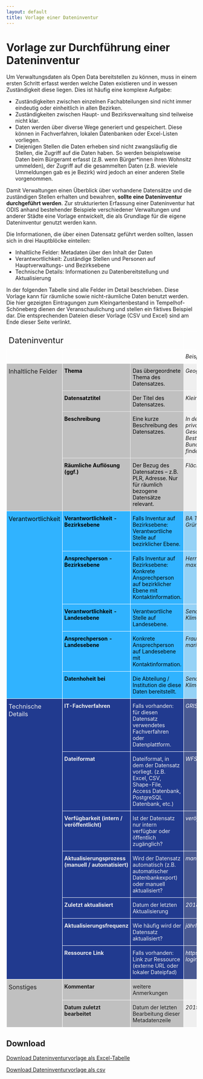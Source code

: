 ```yaml
---
layout: default
title: Vorlage einer Dateninventur
---
```


# Vorlage zur Durchführung einer Dateninventur

Um Verwaltungsdaten als Open Data bereitstellen zu können, muss in einem ersten Schritt erfasst werden welche Daten existieren und in wessen Zuständigkeit diese liegen. Dies ist häufig eine komplexe Aufgabe:
- Zuständigkeiten zwischen einzelnen Fachabteilungen sind nicht immer eindeutig oder einheitlich in allen Bezirken. 
- Zuständigkeiten zwischen Haupt- und Bezirksverwaltung sind teilweise nicht klar. 
- Daten werden über diverse Wege generiert und gespeichert. Diese können in Fachverfahren, lokalen Datenbanken oder Excel-Listen vorliegen.
- Diejenigen Stellen die Daten erheben sind nicht zwangsläufig die Stellen, die Zugriff auf die Daten haben. So werden beispielsweise Daten beim Bürgeramt erfasst (z.B. wenn Bürger*innen ihren Wohnsitz ummelden), der Zugriff auf die gesammelten Daten (z.B. wieviele Ummeldungen gab es je Bezirk) wird jedoch an einer anderen Stelle vorgenommen.

<!-- Ein Leitfaden zu den notwendigen Schritten für die Durchführung einer Dateninventur ist aktuell in der Bearbeitung. -->
Damit Verwaltungen einen Überblick über vorhandene Datensätze und die zuständigen Stellen erhalten und bewahren, **sollte eine Dateninventur durchgeführt werden**. Zur strukturierten Erfassung einer Dateninventur hat ODIS anhand bestehender Beispiele verschiedener Verwaltungen und anderer Städte eine Vorlage entwickelt, die als Grundlage für die eigene Dateninventur genutzt werden kann.

Die Informationen, die über einen Datensatz geführt werden sollten, lassen sich in drei Hauptblöcke einteilen:
- Inhaltliche Felder: Metadaten über den Inhalt der Daten
- Verantwortlichkeit: Zuständige Stellen und Personen auf Hauptverwaltungs- und Bezirksebene
- Technische Details: Informationen zu Datenbereitstellung und Aktualisierung

In der folgenden Tabelle sind alle Felder im Detail beschrieben. Diese Vorlage kann für räumliche sowie nicht-räumliche Daten benutzt werden. Die hier gezeigten Eintragungen zum Kleingartenbestand in Tempelhof-Schöneberg dienen der Veranschaulichung und stellen ein fiktives Beispiel dar. Die entsprechenden Dateien dieser Vorlage (CSV und Excel) sind am Ende dieser Seite verlinkt.

<style type="text/css">
.tg  {border-collapse:collapse;border-spacing:0;margin-bottom: 25px}
.tg td{font-size:14px;padding:10px 5px;border-style:solid;border-width:1px;overflow:hidden;word-break:normal;border-color:black;}
.tg th{font-size:14px;font-weight:normal;padding:10px 5px;border-style:solid;border-width:1px;overflow:hidden;word-break:normal;border-color:black;}
.tg .tg-zj9c{font-style:italic;background-color:#495992;color:#ffffff;border-color:#ffffff;text-align:left;vertical-align:top}
.tg .tg-eahn{background-color:#30b3ff;color:#000000;border-color:#ffffff;text-align:left;vertical-align:top}
.tg .tg-km2t{font-weight:bold;border-color:#ffffff;text-align:left;vertical-align:top}
.tg .tg-o9w4{font-style:italic;background-color:#95d2f6;border-color:#ffffff;text-align:left;vertical-align:top}
.tg .tg-tng1{background-color:#c0c0c0;color:#000000;border-color:#efefef;text-align:left;vertical-align:top}
.tg .tg-zv4m{border-color:#ffffff;text-align:left;vertical-align:top}
.tg .tg-u6gx{font-weight:bold;background-color:#c0c0c0;border-color:#ffffff;text-align:left;vertical-align:top}
.tg .tg-lu18{font-weight:bold;background-color:#30b3ff;color:#000000;border-color:#ffffff;text-align:left;vertical-align:top}
.tg .tg-xm73{font-size:22px;border-color:#ffffff;text-align:left;vertical-align:top}
.tg .tg-czno{font-size:16px;border-color:#ffffff;text-align:left;vertical-align:top}
.tg .tg-16zm{font-weight:bold;background-color:#c0c0c0;color:#000000;border-color:#efefef;text-align:left;vertical-align:top}
.tg .tg-eo4b{font-style:italic;border-color:#ffffff;text-align:left;vertical-align:top}
.tg .tg-0x0e{font-size:16px;background-color:#c0c0c0;border-color:#ffffff;text-align:left;vertical-align:top}
.tg .tg-54w3{font-style:italic;background-color:#efefef;border-color:#ffffff;text-align:left;vertical-align:top}
.tg .tg-ozf7{font-size:16px;background-color:#30b3ff;color:#000000;border-color:#ffffff;text-align:left;vertical-align:top}
.tg .tg-ortv{font-size:16px;background-color:#213a8f;color:#efefef;border-color:#ffffff;text-align:left;vertical-align:top}
.tg .tg-dydg{font-weight:bold;background-color:#213a8f;color:#efefef;border-color:#ffffff;text-align:left;vertical-align:top}
.tg .tg-lhx1{background-color:#213a8f;color:#efefef;border-color:#ffffff;text-align:left;vertical-align:top}
.tg .tg-hvao{background-color:#c0c0c0;border-color:#ffffff;text-align:left;vertical-align:top}
</style>

<table class="tg">
  <tr>
    <th class="tg-xm73" colspan="2">Dateninventur</th>
    <th class="tg-zv4m"></th>
    <th class="tg-eo4b"></th>
  </tr>
  <tr>
    <td class="tg-czno"></td>
    <td class="tg-km2t"></td>
    <td class="tg-zv4m"></td>
    <td class="tg-eo4b">Beispiel</td>
  </tr>
  <tr>
    <td class="tg-0x0e" rowspan="4">Inhaltliche Felder</td>
    <td class="tg-16zm">Thema</td>
    <td class="tg-tng1">Das übergeordnete Thema des Datensatzes.</td>
    <td class="tg-54w3">Geographie und Stadtplanung</td>
  </tr>
  <tr>
    <td class="tg-16zm">Datensatztitel</td>
    <td class="tg-tng1">Der Titel des Datensatzes.</td>
    <td class="tg-54w3">Kleingartenbestand</td>
  </tr>
  <tr>
    <td class="tg-16zm">Beschreibung</td>
    <td class="tg-tng1">Eine kurze Beschreibung des Datensatzes.</td>
    <td class="tg-54w3">In der Karte sind alle Kleingartenanlagen auf privaten und landeseigenen Flächen in ihrer Gesamtfläche dargestellt, für die die Bestimmungen des Bundeskleingartengesetzes Anwendung finden.</td>
  </tr>
  <tr>
    <td class="tg-16zm">Räumliche Auflösung (ggf.)</td>
    <td class="tg-tng1">Der Bezug des Datensatzes – z.B. PLR, Adresse. Nur für räumlich bezogene Datensätze relevant.</td>
    <td class="tg-54w3">Flächengeometrie</td>
  </tr>
  <tr>
    <td class="tg-ozf7" rowspan="5">Verantwortlichkeit</td>
    <td class="tg-lu18">Verantwortlichkeit - Bezirksebene</td>
    <td class="tg-eahn">Falls Inventur auf Bezirksebene: Verantwortliche Stelle auf bezirklicher Ebene.</td>
    <td class="tg-o9w4">BA Tempelhof-Schöneberg Straßen- und Grünflächenamt</td>
  </tr>
  <tr>
    <td class="tg-lu18">Ansprechperson - Bezirksebene</td>
    <td class="tg-eahn">Falls Inventur auf Bezirksebene: Konkrete Ansprechperson auf bezirklicher Ebene mit Kontaktinformation.</td>
    <td class="tg-o9w4">Herr Max Mustermann, max.mustermann@email.de, 030 - 000 000</td>
  </tr>
  <tr>
    <td class="tg-lu18">Verantwortlichkeit - Landesebene</td>
    <td class="tg-eahn">Verantwortliche Stelle auf Landesebene.</td>
    <td class="tg-o9w4">Senatsverwaltung für Umwelt, Verkehr und Klimaschutz Berlin</td>
  </tr>
  <tr>
    <td class="tg-lu18">Ansprechperson - Landesebene</td>
    <td class="tg-eahn">Konkrete Ansprechperson auf Landesebene mit Kontaktinformation.</td>
    <td class="tg-o9w4">Frau Maria Mustermann, maria.mustermann@email.d, 030 - 111 111</td>
  </tr>
  <tr>
    <td class="tg-lu18">Datenhoheit bei</td>
    <td class="tg-eahn">Die Abteilung / Institution die diese Daten bereitstellt.</td>
    <td class="tg-o9w4">Senatsverwaltung für Umwelt, Verkehr und Klimaschutz Berlin</td>
  </tr>
  <tr>
    <td class="tg-ortv" rowspan="7">Technische Details</td>
    <td class="tg-dydg">IT-Fachverfahren</td>
    <td class="tg-lhx1">Falls vorhanden: für diesen Datensatz verwendetes Fachverfahren oder Datenplattform.</td>
    <td class="tg-zj9c">GRIS (Grünflächeninformationssystem)</td>
  </tr>
  <tr>
    <td class="tg-dydg">Dateiformat</td>
    <td class="tg-lhx1">Dateiformat, in dem der Datensatz vorliegt. (z.B. Excel, CSV, Shape-File, Access Datenbank, PostgreSQL Datenbank, etc.)</td>
    <td class="tg-zj9c">WFS, WMS</td>
  </tr>
  <tr>
    <td class="tg-dydg">Verfügbarkeit (intern / veröffentlicht)</td>
    <td class="tg-lhx1">Ist der Datensatz nur intern verfügbar oder öffentlich zugänglich?</td>
    <td class="tg-zj9c">veröffentlicht</td>
  </tr>
  <tr>
    <td class="tg-dydg">Aktualisierungsprozess (manuell / automatisiert)</td>
    <td class="tg-lhx1">Wird der Datensatz automatisch (z.B. automatischer Datenbankexport) oder manuell aktualisiert?</td>
    <td class="tg-zj9c">manuell</td>
  </tr>
  <tr>
    <td class="tg-dydg">Zuletzt aktualisiert</td>
    <td class="tg-lhx1">Datum der letzten Aktualisierung</td>
    <td class="tg-zj9c">2018-05-23</td>
  </tr>
  <tr>
    <td class="tg-dydg">Aktualisierungsfrequenz</td>
    <td class="tg-lhx1">Wie häufig wird der Datensatz aktualisiert?</td>
    <td class="tg-zj9c">jährlich</td>
  </tr>
  <tr>
    <td class="tg-dydg">Ressource Link</td>
    <td class="tg-lhx1">Falls vorhanden: Link zur Ressource (externe URL oder lokaler Dateipfad)</td>
    <td class="tg-zj9c">https://fbinter.stadt-berlin.de/fb/index.jsp?loginkey=showMap&amp;mapId=kleing@senstadt</td>
  </tr>
  <tr>
    <td class="tg-0x0e" rowspan="2">Sonstiges</td>
    <td class="tg-u6gx">Kommentar</td>
    <td class="tg-hvao">weitere Anmerkungen</td>
    <td class="tg-54w3"></td>
  </tr>
  <tr>
    <td class="tg-u6gx">Datum zuletzt bearbeitet</td>
    <td class="tg-hvao">Datum der letzten Bearbeitung dieser Metadatenzeile</td>
    <td class="tg-54w3">2019-12-16</td>
  </tr>
</table>

## Download

[Download Dateninventurvorlage als Excel-Tabelle](/assets/file-download/Dateninventur_Vorlage.xlsx)

[Download Dateninventurvorlage als csv](/assets/file-download/Dateninventur_Vorlage.csv)

